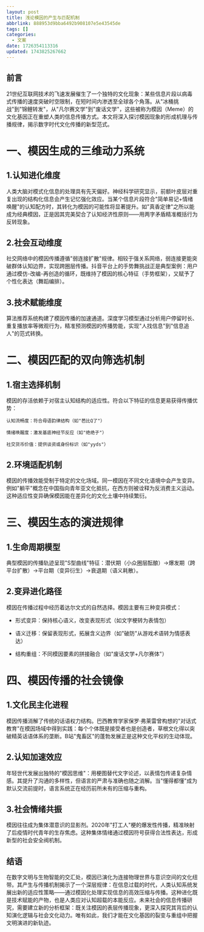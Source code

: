 ```yaml
---
layout: post
title: 浅论模因的产生与匹配机制
abbrlink: 888953d9bba6492b908107e5e43545de
tags: []
categories:
  - 文案
date: 1726354113316
updated: 1743825267662
---
```


## 前言

21世纪互联网技术的飞速发展催生了一个独特的文化现象：某些信息片段以病毒式传播的速度突破时空限制，在短时间内渗透至全球各个角落。从"冰桶挑战"到"锦鲤转发"，从"凡尔赛文学"到"废话文学"，这些被称为模因（Meme）的文化基因正在重塑人类的信息传播方式。本文将深入探讨模因现象的形成机理与传播规律，揭示数字时代文化传播的新型范式。

# 一、模因生成的三维动力系统

## 1.认知进化维度

人类大脑对模式化信息的处理具有先天偏好。神经科学研究显示，前额叶皮层对重复出现的结构化信息会产生记忆强化效应。当某个信息片段符合"简单易记+情绪唤醒"的认知配方时，其转化为模因的可能性将显著提升。如"真香定律"之所以能成为经典模因，正是因其完美契合了认知经济性原则——用两字矛盾精准概括行为反转现象。

## 2.社会互动维度

社交网络中的模因传播遵循"弱连接扩散"规律。相较于强关系网络，弱连接更能突破群体认知边界，实现跨圈层传播。抖音平台上的手势舞挑战正是典型案例：用户通过模仿-改编-再创造的循环，既维持了模因的核心特征（手势框架），又赋予了个性化表达（舞蹈编排）。

## 3.技术赋能维度

算法推荐系统构建了模因传播的加速通道。深度学习模型通过分析用户停留时长、重复播放率等微观行为，精准预测模因的传播势能，实现"人找信息"到"信息追人"的范式转换。

# 二、模因匹配的双向筛选机制

## 1.宿主选择机制

模因的存活依赖于对宿主认知结构的适应性。符合以下特征的信息更易获得传播优势：

```
认知流畅度：符合母语韵律结构（如"芭比Q了"）

情绪唤醒度：激发基底神经节反应（如"绝绝子"）

社交货币价值：提供谈资或身份标识（如"yyds"）
```

## 2.环境适配机制

模因的传播效能受制于特定的文化场域。同一模因在不同文化语境中会产生变异。例如"躺平"概念在中国指向青年亚文化抵抗，在西方则被诠释为反消费主义运动。这种适应性变异确保模因能在差异化的文化土壤中持续繁衍。

# 三、模因生态的演进规律

## 1.生命周期模型

典型模因的传播轨迹呈现"S型曲线"特征：潜伏期（小众圈层酝酿）→爆发期（跨平台扩散）→平台期（变异衍生）→衰退期（语义耗散）。

## 2.变异进化路径

模因在传播过程中经历着达尔文式的自然选择。模因主要有三种变异模式：

- 形式变异：保持核心语义，改变表现形式（如文字梗转为表情包）

- 语义迁移：保留表现形式，拓展含义边界（如"破防"从游戏术语转为情感表达）

- 结构重组：不同模因要素的拼接融合（如"废话文学+凡尔赛体"）

# 四、模因传播的社会镜像

## 1.文化民主化进程

模因传播消解了传统的话语权力结构。巴西教育学家保罗·弗莱雷曾构想的"对话式教育"在模因场域中得到实践：每个个体既是接受者也是创造者，草根文化得以突破精英话语体系的垄断。B站"鬼畜区"的蓬勃发展正是这种文化平权的生动体现。

## 2.认知加速效应

年轻世代发展出独特的"模因思维"：用梗图替代文字论述，以表情包传递复杂情感。其提升了沟通的多样性，但语言的严肃与准确也随之消解。当"懂得都懂"成为默认交流前提时，语言系统正在经历前所未有的压缩与重构。

## 3.社会情绪共振

模因往往成为集体潜意识的显影剂。2020年"打工人"梗的爆发性传播，精准映射了后疫情时代青年的生存焦虑。这种集体情绪通过模因符号获得合法性表达，形成新型的社会安全阀机制。

## 结语

在数字文明与生物智能的交汇处，模因已演化为连接物理世界与意识空间的文化纽带。其产生与传播机制揭示了一个深层规律：在信息过载的时代，人类认知系统发展出新的适应性策略——通过模因化处理实现信息的高效压缩与传播。这种进化既是技术赋能的产物，也是人类应对认知超载的本能反应。未来社会的信息传播研究，需要建立新的分析框架：既关注模因的表层传播现象，更深入探究其背后的认知演化逻辑与社会文化动力。唯有如此，我们才能在文化基因的裂变与重组中把握文明演进的新轨迹。
